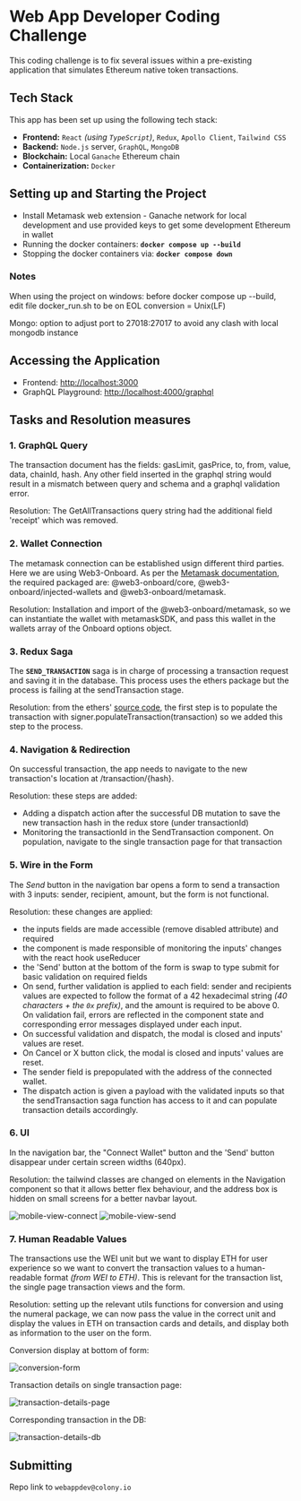 # Web App Developer Coding Challenge

This coding challenge is to fix several issues within a pre-existing application that simulates Ethereum native token transactions.

## Tech Stack

This app has been set up using the following tech stack:

- **Frontend:** `React` _(using `TypeScript`)_, `Redux`, `Apollo Client`, `Tailwind CSS`
- **Backend:** `Node.js` server, `GraphQL`, `MongoDB`
- **Blockchain:** Local `Ganache` Ethereum chain
- **Containerization:** `Docker`

## Setting up and Starting the Project

- Install Metamask web extension - Ganache network for local development and use provided keys to get some development Ethereum in wallet
- Running the docker containers: **`docker compose up --build`**
- Stopping the docker containers via: **`docker compose down`**

### Notes

When using the project on windows: before docker compose up --build, edit file docker_run.sh to be on EOL conversion = Unix(LF)

Mongo: option to adjust port to 27018:27017 to avoid any clash with local mongodb instance

## Accessing the Application

- Frontend: [http://localhost:3000](http://localhost:3000)
- GraphQL Playground: [http://localhost:4000/graphql](http://localhost:4000/graphql)

## Tasks and Resolution measures

### 1. GraphQL Query

The transaction document has the fields: gasLimit, gasPrice, to, from, value, data, chainId, hash. Any other field inserted in the graphql string would result in a mismatch between query and schema and a graphql validation error.

Resolution: The GetAllTransactions query string had the additional field 'receipt' which was removed.

### 2. Wallet Connection

The metamask connection can be established usign different third parties. Here we are using Web3-Onboard. As per the [Metamask documentation](https://docs.metamask.io/wallet/how-to/use-sdk/3rd-party-libraries/web3-onboard/), the required packaged are: @web3-onboard/core, @web3-onboard/injected-wallets and @web3-onboard/metamask.

Resolution: Installation and import of the @web3-onboard/metamask, so we can instantiate the wallet with metamaskSDK, and pass this wallet in the wallets array of the Onboard options object.

### 3. Redux Saga

The **`SEND_TRANSACTION`** saga is in charge of processing a transaction request and saving it in the database. This process uses the ethers package but the process is failing at the sendTransaction stage.

Resolution: from the ethers' [source code](https://github.com/ethers-io/ethers.js/blob/master/packages/abstract-signer/src.ts/index.ts), the first step is to populate the transaction with signer.populateTransaction(transaction) so we added this step to the process.

### 4. Navigation & Redirection

On successful transaction, the app needs to navigate to the new transaction's location at /transaction/{hash}.

Resolution: these steps are added:

- Adding a dispatch action after the successful DB mutation to save the new transaction hash in the redux store (under transactionId)
- Monitoring the transactionId in the SendTransaction component. On population, navigate to the single transaction page for that transaction

### 5. Wire in the Form

The _Send_ button in the navigation bar opens a form to send a transaction with 3 inputs: sender, recipient, amount, but the form is not functional.

Resolution: these changes are applied:

- the inputs fields are made accessible (remove disabled attribute) and required
- the component is made responsible of monitoring the inputs' changes with the react hook useReducer
- the 'Send' button at the bottom of the form is swap to type submit for basic validation on required fields
- On send, further validation is applied to each field: sender and recipients values are expected to follow the format of a 42 hexadecimal string _(40 characters + the `0x` prefix)_, and the amount is required to be above 0. On validation fail, errors are reflected in the component state and corresponding error messages displayed under each input.
- On successful validation and dispatch, the modal is closed and inputs' values are reset.
- On Cancel or X button click, the modal is closed and inputs' values are reset.
- The sender field is prepopulated with the address of the connected wallet.
- The dispatch action is given a payload with the validated inputs so that the sendTransaction saga function has access to it and can populate transaction details accordingly.

### 6. UI

In the navigation bar, the "Connect Wallet" button and the 'Send' button disappear under certain screen widths (640px).

Resolution: the tailwind classes are changed on elements in the Navigation component so that it allows better flex behaviour, and the address box is hidden on small screens for a better navbar layout.

![mobile-view-connect](image.png)
![mobile-view-send](image-1.png)

### 7. Human Readable Values

The transactions use the WEI unit but we want to display ETH for user experience so we want to convert the transaction values to a human-readable format _(from WEI to ETH)_. This is relevant for the transaction list, the single page transaction views and the form.

Resolution: setting up the relevant utils functions for conversion and using the numeral package, we can now pass the value in the correct unit and display the values in ETH on transaction cards and details, and display both as information to the user on the form.

Conversion display at bottom of form:

![conversion-form](image-2.png)

Transaction details on single transaction page:

![transaction-details-page](image-3.png)

Corresponding transaction in the DB:

![transaction-details-db](image-4.png)

## Submitting

Repo link to `webappdev@colony.io`
